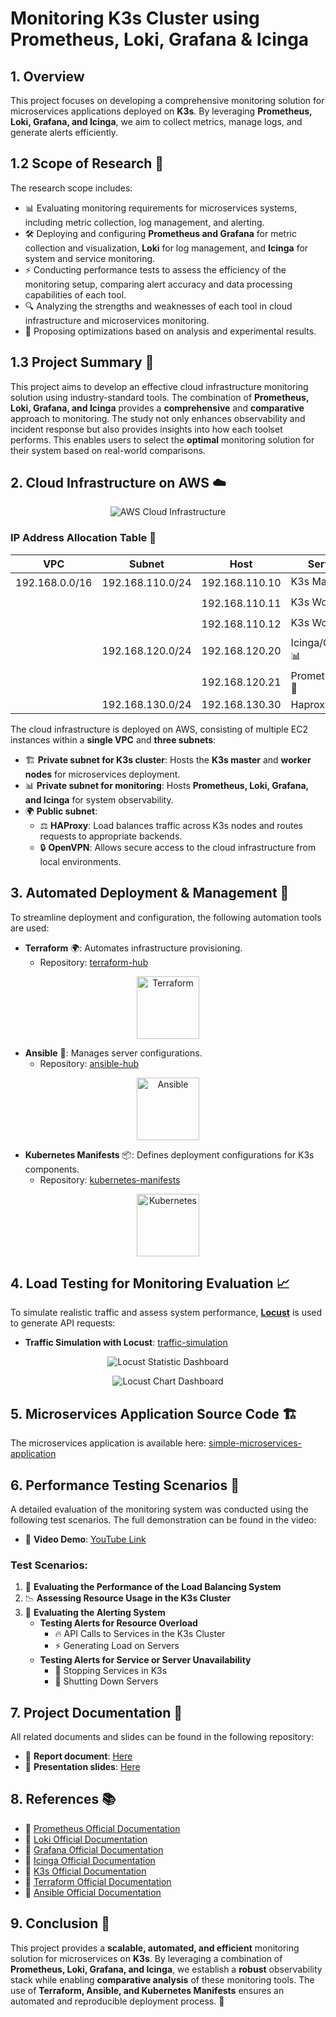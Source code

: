 # Monitoring K3s Cluster using Prometheus, Loki, Grafana & Icinga

## 1. Overview
This project focuses on developing a comprehensive monitoring solution for microservices applications deployed on **K3s**. By leveraging **Prometheus, Loki, Grafana, and Icinga**, we aim to collect metrics, manage logs, and generate alerts efficiently.

## 1.2 Scope of Research 📌
The research scope includes:
- 📊 Evaluating monitoring requirements for microservices systems, including metric collection, log management, and alerting.
- 🛠 Deploying and configuring **Prometheus and Grafana** for metric collection and visualization, **Loki** for log management, and **Icinga** for system and service monitoring.
- ⚡ Conducting performance tests to assess the efficiency of the monitoring setup, comparing alert accuracy and data processing capabilities of each tool.
- 🔍 Analyzing the strengths and weaknesses of each tool in cloud infrastructure and microservices monitoring.
- 🚀 Proposing optimizations based on analysis and experimental results.

## 1.3 Project Summary 📜
This project aims to develop an effective cloud infrastructure monitoring solution using industry-standard tools. The combination of **Prometheus, Loki, Grafana, and Icinga** provides a **comprehensive** and **comparative** approach to monitoring. The study not only enhances observability and incident response but also provides insights into how each toolset performs. This enables users to select the **optimal** monitoring solution for their system based on real-world comparisons.

## 2. Cloud Infrastructure on AWS ☁️

<p align="center">
    <img src="../images/network-architecture.png" alt="AWS Cloud Infrastructure">
    </img>
</p>

### IP Address Allocation Table 📍

| VPC | Subnet | Host | Server(s) |
|------|--------|------|-----------|
| 192.168.0.0/16 | 192.168.110.0/24 | 192.168.110.10 | K3s Master 🖥️|
| | | 192.168.110.11 | K3s Worker 1 🖥️|
| | | 192.168.110.12 | K3s Worker 2 🖥️|
| | 192.168.120.0/24 | 192.168.120.20 | Icinga/Grafana 📊|
| | | 192.168.120.21 | Prometheus/Loki 📡|
| | 192.168.130.0/24 | 192.168.130.30 | Haproxy ⚖️|

The cloud infrastructure is deployed on AWS, consisting of multiple EC2 instances within a **single VPC** and **three subnets**:
- 🏗 **Private subnet for K3s cluster**: Hosts the **K3s master** and **worker nodes** for microservices deployment.
- 📊 **Private subnet for monitoring**: Hosts **Prometheus, Loki, Grafana, and Icinga** for system observability.
- 🌍 **Public subnet**:
    - ⚖️ **HAProxy**: Load balances traffic across K3s nodes and routes requests to appropriate backends.
    - 🔒 **OpenVPN**: Allows secure access to the cloud infrastructure from local environments.

## 3. Automated Deployment & Management 🤖
To streamline deployment and configuration, the following automation tools are used:
- **Terraform** 🌍: Automates infrastructure provisioning.
  - Repository: [terraform-hub](https://github.com/NT531-P11-Monitoring-Tools/terraform-hub)

<p align="center">
    <img src="../images/Terraform.png" alt="Terraform" width="100"></img>
</p>

- **Ansible** 🔧: Manages server configurations.
  - Repository: [ansible-hub](https://github.com/NT531-P11-Monitoring-Tools/ansible-hub)

<p align="center">
    <img src="../images/Ansible.png" alt="Ansible" width="100"></img>
</p>

- **Kubernetes Manifests** 📦: Defines deployment configurations for K3s components.
  - Repository: [kubernetes-manifests](https://github.com/NT531-P11-Monitoring-Tools/kubernetes-manifests)

<p align="center">
    <img src="../images/Kubernetes.png" alt="Kubernetes" width="100"></img>
</p>

## 4. Load Testing for Monitoring Evaluation 📈
To simulate realistic traffic and assess system performance, [**Locust**](https://locust.io/) is used to generate API requests:
- **Traffic Simulation with Locust**: [traffic-simulation](https://github.com/NT531-P11-Monitoring-Tools/traffic-simulation)


<p align="center">
    <img src="../images/Locust-dashboard-statistics.png" alt="Locust Statistic Dashboard"></img>
</p>

<p align="center">
    <img src="../images/Locust-dashboard-charts.png" alt="Locust Chart Dashboard"></img>
</p>

## 5. Microservices Application Source Code 🏗️
The microservices application is available here:
[simple-microservices-application](https://github.com/NT531-P11-Monitoring-Tools/simple-microservices-application)

## 6. Performance Testing Scenarios 🎯
A detailed evaluation of the monitoring system was conducted using the following test scenarios. The full demonstration can be found in the video:
- 🎥 **Video Demo**: [YouTube Link](https://www.youtube.com/watch?v=bETCRAICRug&t=311s&ab_channel=L%C6%B0uMinhThi%E1%BB%87n)

### Test Scenarios:
1. 🚀 **Evaluating the Performance of the Load Balancing System**
2. 📉 **Assessing Resource Usage in the K3s Cluster**
3. 🚨 **Evaluating the Alerting System**
   - **Testing Alerts for Resource Overload**
        - 🔥 API Calls to Services in the K3s Cluster
        - ⚡ Generating Load on Servers
   - **Testing Alerts for Service or Server Unavailability**
        - 🛑 Stopping Services in K3s
        - 🔌 Shutting Down Servers

## 7. Project Documentation 📂
All related documents and slides can be found in the following repository:
- 📄 **Report document**: [Here](../materials/NT531.P11_NHOM01.pdf)
- 🎤 **Presentation slides**: [Here](../materials/NT531.P11_NHOM01.pptx)

## 8. References 📚
- 📜 [Prometheus Official Documentation](https://prometheus.io/docs/)
- 📜 [Loki Official Documentation](https://grafana.com/oss/loki/)
- 📜 [Grafana Official Documentation](https://grafana.com/docs/)
- 📜 [Icinga Official Documentation](https://icinga.com/docs/)
- 📜 [K3s Official Documentation](https://k3s.io/)
- 📜 [Terraform Official Documentation](https://developer.hashicorp.com/terraform/docs)
- 📜 [Ansible Official Documentation](https://docs.ansible.com/ansible/latest/index.html)

## 9. Conclusion 🏁
This project provides a **scalable, automated, and efficient** monitoring solution for microservices on **K3s**. By leveraging a combination of **Prometheus, Loki, Grafana, and Icinga**, we establish a **robust** observability stack while enabling **comparative analysis** of these monitoring tools. The use of **Terraform, Ansible, and Kubernetes Manifests** ensures an automated and reproducible deployment process. 🚀

